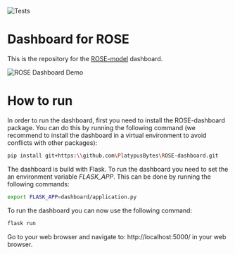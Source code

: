 ![Tests](https://github.com/PlatypusBytes/ROSE-dashboard/actions/workflows/workflow.yml/badge.svg)

# Dashboard for ROSE
This is the repository for the [ROSE-model](https://github.com/PlatypusBytes/ROSE) dashboard.

![ROSE Dashboard Demo](/_static/dashboard.gif)

# How to run
In order to run the dashboard, first you need to install the ROSE-dashboard package.
You can do this by running the following command (we recommend to install the dashboard in a virtual environment
to avoid conflicts with other packages):

```bash
pip install git+https:\\github.com\PlatypusBytes\ROSE-dashboard.git
```

The dashboard is build with Flask. To run the dashboard you need to set the an environment variable _FLASK_APP_.
This can be done by running the following commands:

```bash
export FLASK_APP=dashboard/application.py
```

To run the dashboard you can now use the following command:

```bash
flask run
```

Go to your web browser and navigate to: http://localhost:5000/ in your web browser.
